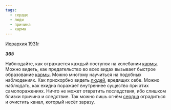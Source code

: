 ```yaml
---
tags:
  - сердце
  - люди
  - причина
  - карма
---
```

[Иерархия 1931г](https://127.0.0.1:4002/agni/1931)

___365___

Наблюдайте, как отражается каждый поступок на колебании [кармы](../../../tags/#карма). Можно видеть, как предательство во всех видах вызывает быстрое образование [кармы](../../../tags/#карма). Можно многому научиться на подобных наблюдениях. Как прискорбно видеть [людей](../../../tags/#люди), вредящих себе. Можно наблюдать, как ехидна поражает внутреннее существо при этих самопоражениях. Ничто не может отвратить последствия, ибо слишком близки причина и следствие. Так можно лишь огнём [сердца](../../../tags/#сердце) оградиться и очистить канал, который несёт заразу.   

